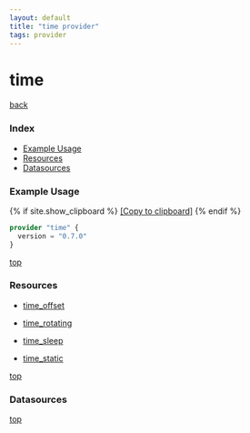 ```yaml
---
layout: default
title: "time provider"
tags: provider
---
```


# time

[back](../)

### Index

- [Example Usage](#example-usage)
- [Resources](#resources)
- [Datasources](#datasources)

### Example Usage

<div id="snippet">
{% if site.show_clipboard %}
<a href="#" data-clipboard-snippet>[Copy to clipboard]</a>
{% endif %}

```terraform time-snippet
provider "time" {
  version = "0.7.0"
}
```

</div>

[top](#index)

### Resources

 
- [time_offset](./r/time_offset.md)

- [time_rotating](./r/time_rotating.md)

- [time_sleep](./r/time_sleep.md)

- [time_static](./r/time_static.md)


[top](#index)

### Datasources



[top](#index)
